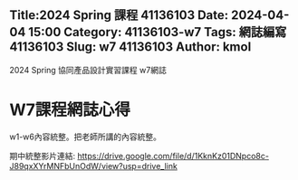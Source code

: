 Title:2024 Spring 課程 41136103 
 Date: 2024-04-04 15:00
 Category: 41136103-w7
 Tags: 網誌編寫 41136103
 Slug: w7 41136103
 Author: kmol
---

2024 Spring 協同產品設計實習課程 w7網誌

<!-- PELICAN_END_SUMMARY -->

# W7課程網誌心得

w1-w6內容統整。把老師所講的內容統整。

期中統整影片連結: https://drive.google.com/file/d/1KknKz01DNpco8c-J89qxXYrMNFbUnOdW/view?usp=drive_link